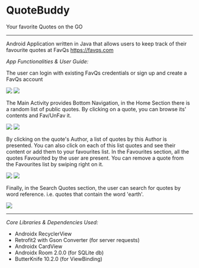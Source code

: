 # QuoteBuddy
Your favorite Quotes on the GO

---
Android Application written in Java that allows users to keep track of their favourite quotes at FavQs 
https://favqs.com



*App Functionalities & User Guide:*

The user can login with existing FavQs credentials or sign up and create a FavQs account

![](images/Screenshot_2019-11-12-17-51-33-702com.nikoarap.favqsapp.png)
![](images/Screenshot_2019-11-12-17-51-37-288_com.nikoarap.favqsapp.png)

 
The Main Activity provides Bottom Navigation, in the Home Section there is a random list of public quotes.
By clicking on a quote, you can browse its' contents and Fav/UnFav it.

![](images/Screenshot_2019-11-12-17-51-57-114_com.nikoarap.favqsapp.png)
![](images/Screenshot_2019-11-12-17-53-03-744_com.nikoarap.favqsapp.png)


By clicking on the quote's Author, a list of quotes by this Author is presented.
You can also click on each of this list quotes and see their content or add them to your favourites list.
In the Favourites section, all the quotes Favourited by the user are present.
You can remove a quote from the Favourites list by swiping right on it.

![](images/Screenshot_2019-11-12-17-53-10-867_com.nikoarap.favqsapp.png)
![](images/Screenshot_2019-11-12-17-53-32-504_com.nikoarap.favqsapp.png)

Finally, in the Search Quotes section, the user can search for quotes by word reference. i.e. quotes that contain the word 'earth'.

![](images/Screenshot_2019-11-12-17-54-54-579_com.nikoarap.favqsapp.png)

---
*Core Libraries & Dependencies Used:*

- Androidx RecyclerView
- Retrofit2 with Gson Converter (for server requests)
- Androidx CardView
- Androidx Room 2.0.0 (for SQLite db)
- ButterKnife 10.2.0 (for ViewBinding)
